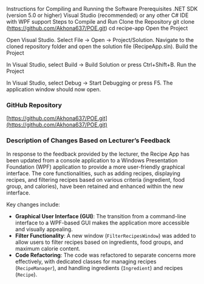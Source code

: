 Instructions for Compiling and Running the Software
Prerequisites
.NET SDK (version 5.0 or higher)
Visual Studio (recommended) or any other C# IDE with WPF support
Steps to Compile and Run
Clone the Repository
git clone (https://github.com/Akhona637/POE.git)
cd recipe-app
Open the Project

Open Visual Studio.
Select File -> Open -> Project/Solution.
Navigate to the cloned repository folder and open the solution file (RecipeApp.sln).
Build the Project

In Visual Studio, select Build -> Build Solution or press Ctrl+Shift+B.
Run the Project

In Visual Studio, select Debug -> Start Debugging or press F5.
The application window should now open.

### GitHub Repository
[https://github.com/Akhona637/POE.git](https://github.com/Akhona637/POE.git)

### Description of Changes Based on Lecturer’s Feedback

In response to the feedback provided by the lecturer, the Recipe App has been updated from a console application to a Windows Presentation Foundation (WPF) application to provide a more user-friendly graphical interface. The core functionalities, such as adding recipes, displaying recipes, and filtering recipes based on various criteria (ingredient, food group, and calories), have been retained and enhanced within the new interface.

Key changes include:
- **Graphical User Interface (GUI)**: The transition from a command-line interface to a WPF-based GUI makes the application more accessible and visually appealing.
- **Filter Functionality**: A new window (`FilterRecipesWindow`) was added to allow users to filter recipes based on ingredients, food groups, and maximum calorie content.
- **Code Refactoring**: The code was refactored to separate concerns more effectively, with dedicated classes for managing recipes (`RecipeManager`), and handling ingredients (`Ingredient`) and recipes (`Recipe`). 
